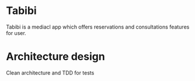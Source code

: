 # Tabibi
Tabibi is a mediacl app which offers reservations and consultations features for user.

# Architecture design
Clean architecture and TDD for tests

